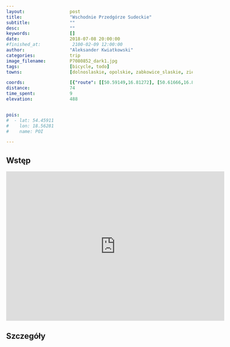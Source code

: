 ```yaml
---
layout:                 post
title:                  "Wschodnie Przedgórze Sudeckie"
subtitle:               ""
desc:                   ""
keywords:               []
date:                   2018-07-08 20:00:00
#finished_at:            2100-02-09 12:00:00
author:                 "Aleksander Kwiatkowski"
categories:             trip
image_filename:         P7080852_dark1.jpg
tags:                   [bicycle, todo]
towns:                  [dolnoslaskie, opolskie, zabkowice_slaskie, ziebice, kamiennik, otmuchow, nysa]

coords:                 [{"route": [[50.59149,16.81272], [50.61666,16.86473], [50.61573,16.90198], [50.61186,16.90756], [50.61992,16.99357], [50.60053,17.04146], [50.59454,17.03597], [50.57650,17.06815], [50.57950,17.09442], [50.56195,17.11072], [50.54144,17.09510], [50.52398,17.12703], [50.50193,17.14248], [50.48129,17.11896], [50.46512,17.17527], [50.44742,17.16548], [50.40509,17.18694], [50.43430,17.29972], [50.45878,17.30813], [50.47004,17.34521]], "type": "bicycle"}]
distance:               74
time_spent:             9
elevation:              488


pois:
#  - lat: 54.45911
#    lon: 18.56281
#    name: POI

---
```



## Wstęp

<iframe height='405' width='590' frameborder='0' allowtransparency='true' scrolling='no' src='https://www.strava.com/activities/1691275598/embed/081fd33f7f8cf06c05e0928573c15f6f0faca871'></iframe>

## Szczegóły
